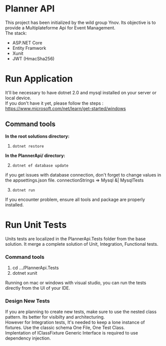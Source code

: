 # Planner API  
  
This project has been initialized by the wild group Ynov. Its objective is to provide a Multiplateforme Api for Event Management.  
The stack:  
- ASP.NET Core  
- Entity Framwork  
- Xunit  
- JWT (HmacSha256)  
  
# Run Application  
  
It'll be necessary to have dotnet 2.0 and mysql installed on your server or local device.  
If you don't have it yet, please follow the steps : https://www.microsoft.com/net/learn/get-started/windows
  
## Command tools  
  
**In the root solutions directory:**  

1. `dotnet restore`  
  
**In the PlannerApi/ directory:**  
  
2. `dotnet ef database update`  
  
if you get issues with database connection, don't forget to change values in the appsettings.json file.
connectionStrings => Mysql &| MysqlTests
  
3. `dotnet run`  
  
If you encounter problem, ensure all tools and package are properly installed.  
  
# Run Unit Tests  
  
Units tests are localized in the PlannerApi.Tests folder from the base solution. It merge a complete solution of Unit, Integration, Functional tests.  
  
### Command tools  
  
1. cd .../PlannerApi.Tests  
2. dotnet xunit  
  
Running on mac or windows with visual studio, you can run the tests directly from the UI of your IDE.  
  
### Design New Tests  
  
If you are planning to create new tests, make sure to use the nested class pattern. Its better for visibilty and architecturing.  
However for Integration tests, It's needed to keep a lone instance of fixtures. Use the classic schema One File, One Test Class.  
Implentation of IClassFixture<T> Generic Interface is required to use dependency injection.